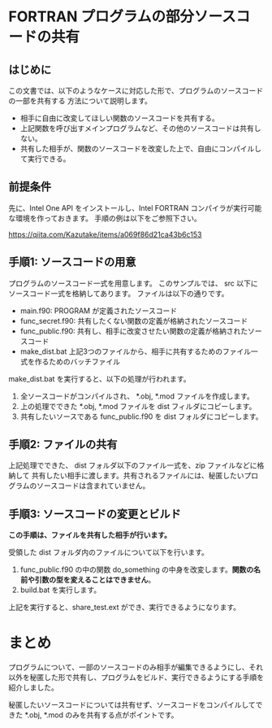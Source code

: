 # FORTRAN プログラムの部分ソースコードの共有

## はじめに

この文書では、以下のようなケースに対応した形で、プログラムのソースコードの一部を共有する
方法について説明します。

* 相手に自由に改変してほしい関数のソースコードを共有する。
* 上記関数を呼び出すメインプログラムなど、その他のソースコードは共有しない。
* 共有した相手が、関数のソースコードを改変した上で、自由にコンパイルして実行できる。

## 前提条件

先に、Intel One API をインストールし、Intel FORTRAN コンパイラが実行可能な環境を作っておきます。
手順の例は以下をご参照下さい。

https://qiita.com/Kazutake/items/a069f86d21ca43b6c153

## 手順1: ソースコードの用意

プログラムのソースコード一式を用意します。
このサンプルでは、 src 以下にソースコード一式を格納してあります。
ファイルは以下の通りです。

* main.f90: PROGRAM が定義されたソースコード
* func_secret.f90: 共有したくない関数の定義が格納されたソースコード
* func_public.f90: 共有し、相手に改変させたい関数の定義が格納されたソースコード
* make_dist.bat 上記3つのファイルから、相手に共有するためのファイル一式を作るためのバッチファイル

make_dist.bat を実行すると、以下の処理が行われます。
1. 全ソースコードがコンパイルされ、 *.obj, *.mod ファイルを作成します。
2. 上の処理でできた *.obj, *.mod ファイルを dist フィルダにコピーします。
3. 共有したいソースである func_public.f90 を dist フォルダにコピーします。

## 手順2: ファイルの共有

上記処理でできた、 dist フォルダ以下のファイル一式を、zip ファイルなどに格納して
共有したい相手に渡します。共有されるファイルには、秘匿したいプログラムのソースコードは含まれていません。

## 手順3: ソースコードの変更とビルド

**この手順は、ファイルを共有した相手が行います。**

受領した dist フォルダ内のファイルについて以下を行います。

1. func_public.f90 の中の関数 do_something の中身を改変します。**関数の名前や引数の型を変えることはできません**。
2. build.bat を実行します。

上記を実行すると、share_test.ext ができ、実行できるようになります。

# まとめ

プログラムについて、一部のソースコードのみ相手が編集できるようにし、それ以外を秘匿した形で共有し、プログラムをビルド、実行できるようにする手順を紹介しました。

秘匿したいソースコードについては共有せず、ソースコードをコンパイルしてできた *.obj, *.mod のみを共有する点がポイントです。
